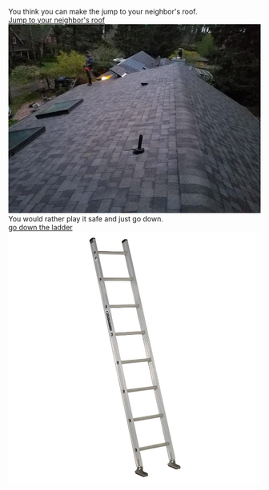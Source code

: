 You think you can make the jump to your neighbor's roof.  
[Jump to your neighbor's roof](deadroof.md)  
![](/images/neighborroof.jpg)  
You would rather play it safe and just go down.  
[go down the ladder](outside.md)  
![](/images/ladderpic.jpeg)